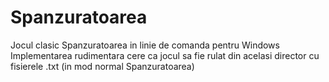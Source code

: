 Spanzuratoarea
==============
Jocul clasic Spanzuratoarea in linie de comanda pentru Windows
Implementarea rudimentara cere ca jocul sa fie rulat din acelasi director cu fisierele .txt (in mod normal Spanzuratoarea\)

